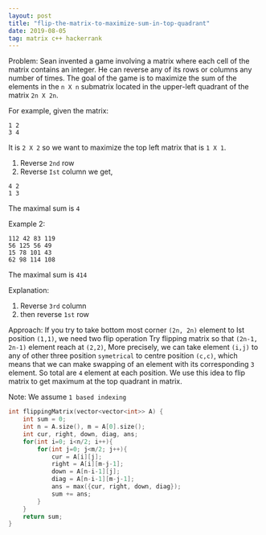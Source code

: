 ```yaml
---
layout: post
title: "flip-the-matrix-to-maximize-sum-in-top-quadrant"
date: 2019-08-05
tag: matrix c++ hackerrank
---
```


Problem:
Sean invented a game involving a matrix where each cell of the matrix contains an integer. He can reverse any of its rows or columns any number of times. The goal of the game is to maximize the sum of the elements in the `n X n` submatrix located in the upper-left quadrant of the matrix `2n X 2n`.


For example, given the matrix:
```
1 2
3 4
```
It is `2 X 2` so we want to maximize the top left matrix that is `1 X 1`. 

1. Reverse `2nd` row
2. Reverse `Ist` column
we get,
```
4 2
1 3
```
The maximal sum is `4`


Example 2:
```
112 42 83 119
56 125 56 49
15 78 101 43
62 98 114 108
```
The maximal sum is `414`

Explanation:
1. Reverse `3rd` column
2. then reverse `1st` row

Approach:
If you try to take bottom most corner `(2n, 2n)` element to Ist position `(1,1)`, we need two flip operation
Try flipping matrix so that `(2n-1, 2n-1)` element reach at `(2,2)`,
More precisely, we can take element `(i,j)` to any of other three position `symetrical` to centre position `(c,c)`, which means that we can make swapping of an element with its corresponding `3` element. So total are `4` element at each position. We use this idea to flip matrix to get maximum at the top quadrant in matrix.

Note: We assume `1 based indexing`

```c++
int flippingMatrix(vector<vector<int>> A) {
    int sum = 0;
    int n = A.size(), m = A[0].size();
    int cur, right, down, diag, ans;
    for(int i=0; i<n/2; i++){
        for(int j=0; j<m/2; j++){
            cur = A[i][j];
            right = A[i][m-j-1];
            down = A[n-i-1][j];
            diag = A[n-i-1][m-j-1];
            ans = max({cur, right, down, diag});
            sum += ans;
        }
    }
    return sum;
}
```